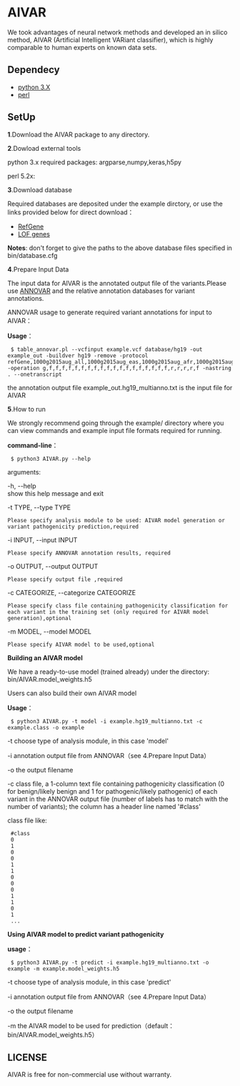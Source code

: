 # AIVAR

We took advantages of neural network methods and developed an in silico method, AIVAR (Artificial Intelligent VARiant classifier), which is highly comparable to human experts on known data sets.

Dependecy
----------

* [python 3.X](https://www.python.org/downloads/)
* [perl](http://www.perl.org/get.html)

SetUp
----------

**1**.Download the AIVAR package to any directory.

**2**.Dowload external tools

  python 3.x required packages: argparse,numpy,keras,h5py

  perl 5.2x:

**3**.Download database

  Required databases are deposited under the example dirctory, or use the links provided below for direct download：

  * [RefGene](https://genome.ucsc.edu/cgi-bin/hgTables)
  * [LOF genes](https://github.com/WGLab/InterVar/blob/master/intervardb/PVS1.LOF.genes.hg19)

  **Notes**: don't forget to give the paths to the above database files specified in bin/database.cfg

**4**.Prepare Input Data

  The input data for AIVAR is the annotated output file of the variants.Please use [ANNOVAR](http://annovar.openbioinformatics.org/en/latest/) and the relative annotation databases for variant annotations.
  
  ANNOVAR usage to generate required variant annotations for input to AIVAR：
  
  **Usage**：
  
	 $ table_annovar.pl --vcfinput example.vcf database/hg19 -out example_out -buildver hg19 -remove -protocol refGene,1000g2015aug_all,1000g2015aug_eas,1000g2015aug_afr,1000g2015aug_amr,1000g2015aug_eur,1000g2015aug_sas,hrcr1,cg69,gnomad_genome,exac03,esp6500siv2_all,esp6500siv2_aa,esp6500siv2_ea,gnomad_exome,ljb26_all,intervar_20170202,dbnsfp31a_interpro,dbscsnv11,avsnp147,tfbsConsSites,wgRna,targetScanS,gwasCatalog,eigen -operation g,f,f,f,f,f,f,f,f,f,f,f,f,f,f,f,f,f,f,f,r,r,r,r,f -nastring . --onetranscript

  the annotation output file example_out.hg19_multianno.txt is the input file for AIVAR
  
**5**.How to run
   
  We strongly recommend going through the example/ directory  where you can view commands and example input file formats required for running.
  
  **command-line**：

	 $ python3 AIVAR.py --help

  arguments:

  -h, --help	
  	show this help message and exit

  -t TYPE, --type TYPE  

 	Please specify analysis module to be used: AIVAR model generation or variant pathogenicity prediction,required

  -i INPUT, --input INPUT

  	Please specify ANNOVAR annotation results, required

  -o OUTPUT, --output OUTPUT

  	Please specify output file ,required

  -c CATEGORIZE, --categorize CATEGORIZE

  	Please specify class file containing pathogenicity classification for each variant in the training set (only required for AIVAR model generation),optional

  -m MODEL, --model MODEL

  	Please specify AIVAR model to be used,optional

  **Building an AIVAR model**

  We have a ready-to-use model (trained already) under the directory: bin/AIVAR.model_weights.h5 

  Users can also build their own AIVAR model
  
  **Usage**：

	 $ python3 AIVAR.py -t model -i example.hg19_multianno.txt -c example.class -o example

  -t choose type of analysis module, in this case 'model'

  -i annotation output file from ANNOVAR（see 4.Prepare Input Data）

  -o the output filename

  -c class file, a 1-column text file containing pathogenicity classification (0 for benign/likely benign and 1 for pathogenic/likely pathogenic) of each variant in the ANNOVAR output file (number of labels has to match with the number of variants); the column has a header line named '#class'
  
  class file like:

	 #class
	 0
	 1
	 0
	 0
	 1
	 1
	 0
	 0
	 0
	 1
	 1
	 0
	 1
	 ...
  
  **Using AIVAR model to predict variant pathogenicity**

  **usage**：
  
	 $ python3 AIVAR.py -t predict -i example.hg19_multianno.txt -o example -m example.model_weights.h5

  -t choose type of analysis module, in this case 'predict'

  -i annotation output file from ANNOVAR（see 4.Prepare Input Data）

  -o the output filename

  -m the AIVAR model to be used for prediction（default：bin/AIVAR.model_weights.h5）


  
  
LICENSE
----------
AIVAR is free for non-commercial use without warranty.


  
